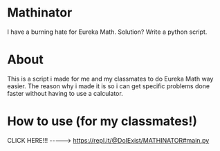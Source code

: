 # Mathinator

I have a burning hate for Eureka Math.
Solution?
Write a python script.

# About

This is a script i made for me and my classmates to do Eureka Math way easier.
The reason why i made it is so i can get specific problems done faster without having to use a calculator.

# How to use (for my classmates!)
CLICK HERE!!! -----> https://repl.it/@DoIExist/MATHINATOR#main.py
